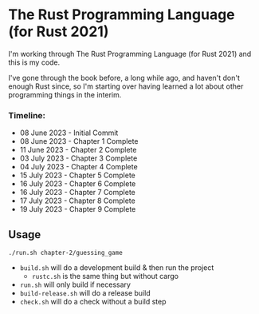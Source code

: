 # The Rust Programming Language (for Rust 2021)

I'm working through The Rust Programming Language (for Rust 2021) and this is my code.

I've gone through the book before, a long while ago, and haven't don't enough Rust since, so I'm starting over having learned a lot about other programming things in the interim.


### Timeline: 

- 08 June 2023 - Initial Commit
- 08 June 2023 - Chapter 1 Complete
- 11 June 2023 - Chapter 2 Complete
- 03 July 2023 - Chapter 3 Complete
- 04 July 2023 - Chapter 4 Complete
- 15 July 2023 - Chapter 5 Complete
- 16 July 2023 - Chapter 6 Complete
- 16 July 2023 - Chapter 7 Complete
- 17 July 2023 - Chapter 8 Complete
- 19 July 2023 - Chapter 9 Complete

## Usage

`./run.sh chapter-2/guessing_game`

- `build.sh` will do a development build & then run the project
    - `rustc.sh` is the same thing but without cargo
- `run.sh` will only build if necessary
- `build-release.sh` will do a release build
- `check.sh` will do a check without a build step